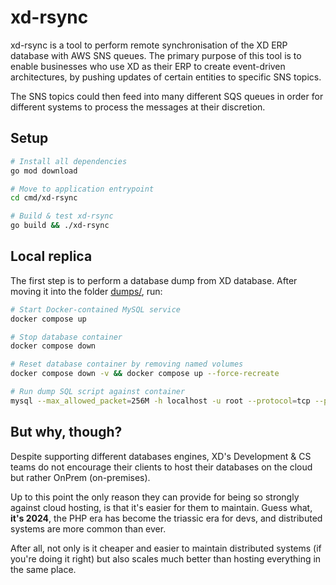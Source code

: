 # xd-rsync

xd-rsync is a tool to perform remote synchronisation of the XD ERP database with AWS SNS queues.
The primary purpose of this tool is to enable businesses who use XD as their ERP to create event-driven architectures, by pushing updates of certain entities to specific SNS topics.

The SNS topics could then feed into many different SQS queues in order for different systems to process the messages at their discretion.

## Setup

```bash
# Install all dependencies
go mod download

# Move to application entrypoint
cd cmd/xd-rsync

# Build & test xd-rsync
go build && ./xd-rsync

```

## Local replica

The first step is to perform a database dump from XD database. After moving it into the folder [dumps/](/dumps/), run:

```bash
# Start Docker-contained MySQL service
docker compose up

# Stop database container
docker compose down

# Reset database container by removing named volumes
docker compose down -v && docker compose up --force-recreate

# Run dump SQL script against container
mysql --max_allowed_packet=256M -h localhost -u root --protocol=tcp --password=root xd < ./dumps/dumpname.sql
```

## But why, though?

Despite supporting different databases engines, XD's Development & CS teams do not encourage their
clients to host their databases on the cloud but rather OnPrem (on-premises).

Up to this point the only reason they can provide for being so strongly against cloud hosting, is that
it's easier for them to maintain. Guess what, **it's 2024**, the PHP era has become the triassic era for devs, and distributed systems are more common than ever.

After all, not only is it cheaper and easier to maintain distributed systems (if you're doing it right) but also scales much better than hosting everything in the same place.
